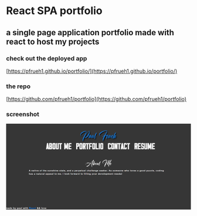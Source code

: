 # React SPA portfolio

## a single page application portfolio made with react to host my projects

### check out the deployed app
[https://pfrueh1.github.io/portfolio/](https://pfrueh1.github.io/portfolio/)

### the repo
[https://github.com/pfrueh1/portfolio](https://github.com/pfrueh1/portfolio)

### screenshot
![screenshot](./src/assets/images/portfolio-screenshot.png)
